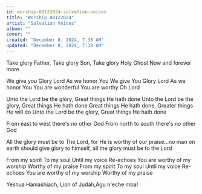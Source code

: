 ```yaml
---
id: worship-08122024-salvation-voices
title: "Worship 08122024"
artist: "Salvation Voices"
album: ""
cover: ""
created: "December 8, 2024, 7:38 AM"
updated: "December 8, 2024, 7:38 AM"
---
```


Take glory Father,
Take glory Son,
Take glory Holy Ghost
Now and forever more

We give you Glory Lord
As we honor You
We give You Glory Lord
As we honor You
You are wonderful
You are worthy Oh Lord

﻿Unto the Lord be the glory,
Great things He hath done
Unto the Lord be the glory,
Great things He hath done
Great things He hath done,
Greater things He will do
Unto the Lord be the glory,
Great things He hath done

From east to west there's no other God
From north to south there's no other God

All the glory must be to The Lord, for He is worthy of our praise...no man on earth should give
glory to himself, all the glory must be to the Lord


From my spirit
To my soul
Until my voice
Re-echoes
You are worthy of my worship
Worthy of my praise
From my spirit
To my soul
Until my voice
Re-echoes
You are worthy of my worship
Worthy of my praise


Yeshua Hamashiach,
Lion of Judah,Agu n'eche mba!